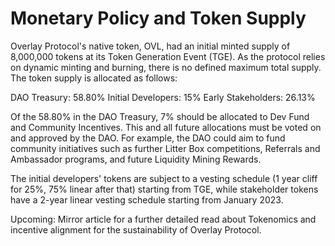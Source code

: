 # Monetary Policy and Token Supply


Overlay Protocol's native token, OVL, had an initial minted supply of 8,000,000 tokens at its Token Generation Event (TGE). As the protocol relies on dynamic minting and burning, there is no defined maximum total supply. The token supply is allocated as follows:

DAO Treasury: 58.80%
Initial Developers: 15%
Early Stakeholders: 26.13%

Of the 58.80% in the DAO Treasury, 7% should be allocated to Dev Fund and Community Incentives. This and all future allocations must be voted on and approved by the DAO. For example, the DAO could aim to fund community initiatives such as further Litter Box competitions, Referrals and Ambassador programs, and future Liquidity Mining Rewards.
 
The initial developers' tokens are subject to a vesting schedule (1 year cliff for 25%, 75% linear after that) starting from TGE, while stakeholder tokens have a 2-year linear vesting schedule starting from January 2023.

Upcoming: Mirror article for a further detailed read about Tokenomics and incentive alignment for the sustainability of Overlay Protocol.
